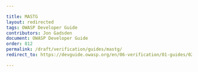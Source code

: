 ```yaml
---

title: MASTG
layout: redirected
tags: OWASP Developer Guide
contributors: Jon Gadsden
document: OWASP Developer Guide
order: 812
permalink: /draft/verification/guides/mastg/
redirect_to: https://devguide.owasp.org/en/06-verification/01-guides/02-mastg/

---
```

